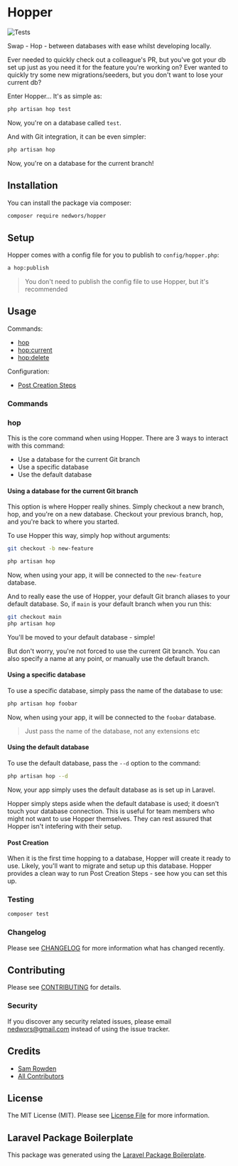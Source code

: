 # Hopper

![Tests](https://github.com/nedwors/hopper/workflows/Tests/badge.svg)

Swap - Hop - between databases with ease whilst developing locally.

Ever needed to quickly check out a colleague's PR, but you've got your db set up just as you need it for the feature you're working on? Ever wanted to quickly try some new migrations/seeders, but you don't want to lose your current db?

Enter Hopper... It's as simple as:
```bash
php artisan hop test
```
Now, you're on a database called `test`.

And with Git integration, it can be even simpler:
```bash
php artisan hop
```
Now, you're on a database for the current branch!

## Installation

You can install the package via composer:

```bash
composer require nedwors/hopper
```

## Setup

Hopper comes with a config file for you to publish to `config/hopper.php`:

```bash
a hop:publish
```
> You don't need to publish the config file to use Hopper, but it's recommended

## Usage

Commands:
- [hop](#hop)
- [hop:current](#hop:current)
- [hop:delete](#hop:delete)

Configuration:
- [Post Creation Steps](#post-creation-steps)

### Commands
### hop
This is the core command when using Hopper. There are 3 ways to interact with this command:
- Use a database for the current Git branch
- Use a specific database
- Use the default database

#### Using a database for the current Git branch
This option is where Hopper really shines. Simply checkout a new branch, hop, and you're on a new database. Checkout your previous branch, hop, and you're back to where you started.

To use Hopper this way, simply hop without arguments:
```bash
git checkout -b new-feature

php artisan hop
```
Now, when using your app, it will be connected to the `new-feature` database.

And to really ease the use of Hopper, your default Git branch aliases to your default database. So, if `main` is your default branch when you run this:
```bash
git checkout main
php artisan hop
```
You'll be moved to your default database - simple!

But don't worry, you're not forced to use the current Git branch. You can also specify a name at any point, or manually use the default branch.

#### Using a specific database
To use a specific database, simply pass the name of the database to use:
```bash
php artisan hop foobar
```
Now, when using your app, it will be connected to the `foobar` database.

> Just pass the name of the database, not any extensions etc

#### Using the default database
To use the default database, pass the `--d` option to the command:
```bash
php artisan hop --d
```
Now, your app simply uses the default database as is set up in Laravel.

Hopper simply steps aside when the default database is used; it doesn't touch your database connection. This is useful for team members who might not want to use Hopper themselves. They can rest assured that Hopper isn't intefering with their setup.

#### Post Creation

When it is the first time hopping to a database, Hopper will create it ready to use. Likely, you'll want to migrate and setup up this database. Hopper provides a clean way to run Post Creation Steps - see how you can set this up.

### Testing

``` bash
composer test
```

### Changelog

Please see [CHANGELOG](CHANGELOG.md) for more information what has changed recently.

## Contributing

Please see [CONTRIBUTING](CONTRIBUTING.md) for details.

### Security

If you discover any security related issues, please email nedwors@gmail.com instead of using the issue tracker.

## Credits

- [Sam Rowden](https://github.com/nedwors)
- [All Contributors](../../contributors)

## License

The MIT License (MIT). Please see [License File](LICENSE.md) for more information.

## Laravel Package Boilerplate

This package was generated using the [Laravel Package Boilerplate](https://laravelpackageboilerplate.com).
